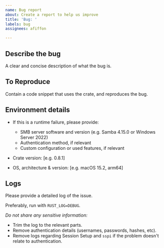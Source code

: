 ```yaml
---
name: Bug report
about: Create a report to help us improve
title: 'Bug: '
labels: bug
assignees: afiffon

---
```


## Describe the bug

A clear and concise description of what the bug is.

## To Reproduce

Contain a code snippet that uses the crate, and reproduces the bug.

## Environment details

- If this is a runtime failure, please provide:
  - SMB server software and version (e.g. Samba 4.15.0 or Windows Server 2022)
  - Authentication method, if relevant
  - Custom configuration or used features, if relevant

- Crate version: [e.g. 0.8.1]
- OS, architecture & version: [e.g. macOS 15.2, arm64]

## Logs

Please provide a detailed log of the issue.

Preferably, run with `RUST_LOG=DEBUG`.

*Do not share any sensitive information:*

- Trim the log to the relevant parts.
- Remove authentication details (usernames, passwords, hashes, etc).
- Remove logs regarding Session Setup and `sspi` if the problem doesn't relate to authentication.
